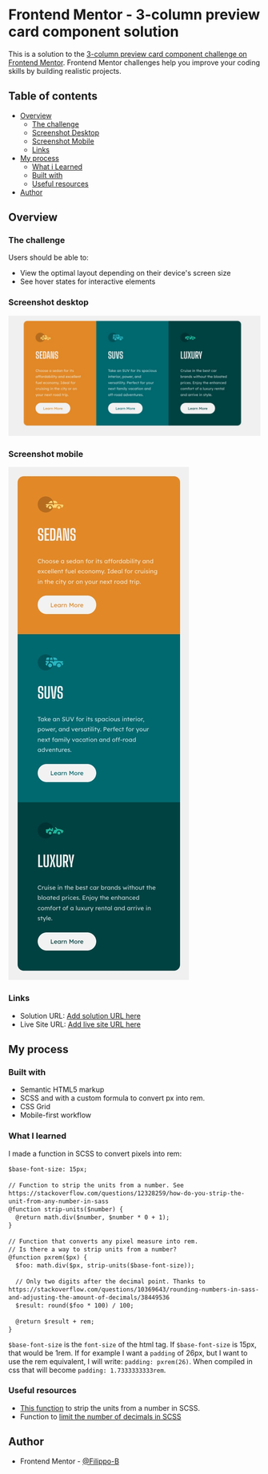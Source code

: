 # Frontend Mentor - 3-column preview card component solution

This is a solution to the [3-column preview card component challenge on Frontend Mentor](https://www.frontendmentor.io/challenges/3column-preview-card-component-pH92eAR2-). Frontend Mentor challenges help you improve your coding skills by building realistic projects.

## Table of contents

- [Overview](#overview)
  - [The challenge](#the-challenge)
  - [Screenshot Desktop](#screenshot-desktop)
  - [Screenshot Mobile](#screenshot-mobile)
  - [Links](#links)
- [My process](#my-process)
  - [What i Learned](#what-I-learned)
  - [Built with](#built-with)
  - [Useful resources](#useful-resources)
- [Author](#author)

## Overview

### The challenge

Users should be able to:

- View the optimal layout depending on their device's screen size
- See hover states for interactive elements

### Screenshot desktop

![](/images/screenshots/screenshot-desktop.jpg)

### Screenshot mobile

![](/images/screenshots/screenshot-mobile.jpg)

### Links

- Solution URL: [Add solution URL here](https://your-solution-url.com)
- Live Site URL: [Add live site URL here](https://your-live-site-url.com)

## My process

### Built with

- Semantic HTML5 markup
- SCSS and with a custom formula to convert px into rem.
- CSS Grid
- Mobile-first workflow

### What I learned

I made a function in SCSS to convert pixels into rem:

```
$base-font-size: 15px;

// Function to strip the units from a number. See https://stackoverflow.com/questions/12328259/how-do-you-strip-the-unit-from-any-number-in-sass
@function strip-units($number) {
  @return math.div($number, $number * 0 + 1);
}

// Function that converts any pixel measure into rem.
// Is there a way to strip units from a number?
@function pxrem($px) {
  $foo: math.div($px, strip-units($base-font-size));

  // Only two digits after the decimal point. Thanks to https://stackoverflow.com/questions/10369643/rounding-numbers-in-sass-and-adjusting-the-amount-of-decimals/38449536
  $result: round($foo * 100) / 100;

  @return $result + rem;
}
```

`$base-font-size` is the `font-size` of the html tag. If `$base-font-size` is 15px, that would be 1rem. If for example I want a `padding` of 26px, but I want to use the rem equivalent, I will write: `padding: pxrem(26)`. When compiled in css that will become `padding: 1.7333333333rem`.

### Useful resources

- [This function](https://stackoverflow.com/questions/12328259/how-do-you-strip-the-unit-from-any-number-in-sass) to strip the units from a number in SCSS.
- Function to [limit the number of decimals in SCSS](https://stackoverflow.com/questions/10369643/rounding-numbers-in-sass-and-adjusting-the-amount-of-decimals/38449536)

## Author

- Frontend Mentor - [@Filippo-B](https://www.frontendmentor.io/profile/Filippo-B)

